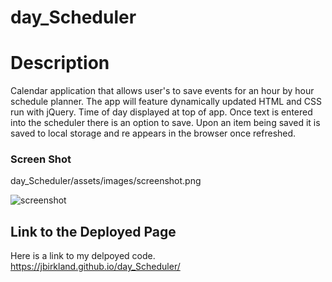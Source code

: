 # day_Scheduler
# Description
Calendar application that allows user's to save events for an hour by hour schedule planner. The app will feature dynamically updated HTML and CSS run with jQuery. Time of day displayed at top of app. Once text is entered into the scheduler there is an option to save. Upon an item being saved it is saved to local storage and re appears in the browser once refreshed.


### Screen Shot
 
day_Scheduler/assets/images/screenshot.png


![screenshot](https://user-images.githubusercontent.com/87788419/135762100-2fce0192-2d4d-4f65-81ee-c7624e9fc797.png)


## Link to the Deployed Page

Here is a link to my delpoyed code. https://jbirkland.github.io/day_Scheduler/





